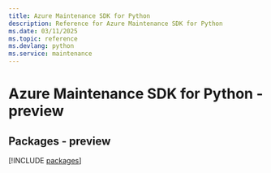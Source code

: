 ```yaml
---
title: Azure Maintenance SDK for Python
description: Reference for Azure Maintenance SDK for Python
ms.date: 03/11/2025
ms.topic: reference
ms.devlang: python
ms.service: maintenance
---
```

# Azure Maintenance SDK for Python - preview
## Packages - preview
[!INCLUDE [packages](maintenance-index.md)]